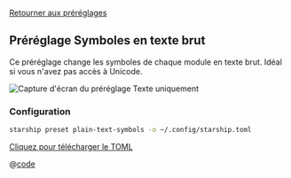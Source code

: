 [Retourner aux préréglages](./README.md#plain-text-symbols)

## Préréglage Symboles en texte brut

Ce préréglage change les symboles de chaque module en texte brut. Idéal si vous n'avez pas accès à Unicode.

![Capture d'écran du préréglage Texte uniquement](/presets/img/plain-text-symbols.png)

### Configuration

```sh
starship preset plain-text-symbols -o ~/.config/starship.toml
```

[Cliquez pour télécharger le TOML](/presets/toml/plain-text-symbols.toml)

@[code](../../.vuepress/public/presets/toml/plain-text-symbols.toml)
